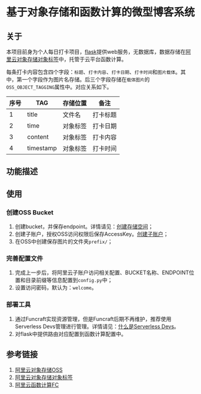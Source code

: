 # 基于对象存储和函数计算的微型博客系统

## 关于

本项目前身为个人每日打卡项目，[flask](https://flask.palletsprojects.com/en/2.2.x/)提供web服务，无数据库，数据存储在[阿里云对象存储对象标签](https://help.aliyun.com/document_detail/121939.html)中，托管于云平台函数计算。

每条打卡内容包含四个字段：```标题```、```打卡内容```、```打卡日期```、```打卡时间```和```图片载体```。其中，第一个字段作为图片名存储。后三个字段存储在```载体图片```的```OSS_OBJECT_TAGGING```属性中。对应关系如下。

| 序号  | TAG       | 存储位置 | 备注   |
|-----|-----------|------|------|
| 1   | title     | 文件名  | 打卡标题 |
| 2   | time      | 对象标签 | 打卡日期 |
| 3   | content   | 对象标签 | 打卡内容 |
| 4   | timestamp | 对象标签 | 打卡时间 |

## 功能描述

## 使用

### 创建OSS Bucket

1. 创建bucket，并保存endpoint。详情请见：[创建存储空间](https://help.aliyun.com/document_detail/31885.html)；
2. 创建子账户，授权OSS访问权限后保存AccessKey。[创建子账户](https://help.aliyun.com/document_detail/93720.htm)；
3. 在OSS中创建保存图片的文件夹```prefix/```；

### 完善配置文件

1. 完成上一步后，将阿里云子账户访问相关配置、BUCKET名称、ENDPOINT位置和目录前缀等信息配置到```config.py```中；
2. 设置访问密码，默认为：```welcome```。

### 部署工具

1. 通过Funcraft实现资源管理，但是Funcraft后期不再维护，推荐使用Serverless Devs管理进行管理。详情请见：[什么是Serverless Devs](https://help.aliyun.com/document_detail/195473.html)。
2. 对flask中提供路由对应配置到函数计算配置中。

## 参考链接

1. [阿里云对象存储OSS](https://www.aliyun.com/product/oss)
2. [阿里云对象存储对象标签](https://help.aliyun.com/document_detail/121939.html)
3. [阿里云函数计算FC](https://help.aliyun.com/document_detail/52895.html)